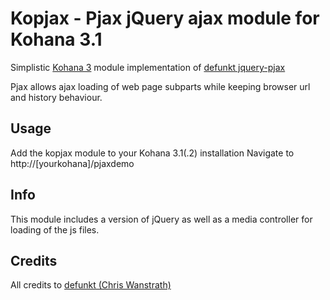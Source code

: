 # Kopjax - Pjax jQuery ajax module for Kohana 3.1
Simplistic [Kohana 3](https://github.com/kohana/kohana) module implementation of [defunkt jquery-pjax](https://github.com/defunkt/jquery-pjax)

Pjax allows ajax loading of web page subparts while keeping browser url and history behaviour. 

## Usage
Add the kopjax module to your Kohana 3.1(.2) installation
Navigate to http://[yourkohana]/pjaxdemo

## Info
This module includes a version of jQuery as well as a media controller for loading of the js files. 

## Credits
All credits to [defunkt (Chris Wanstrath)](https://github.com/defunkt)